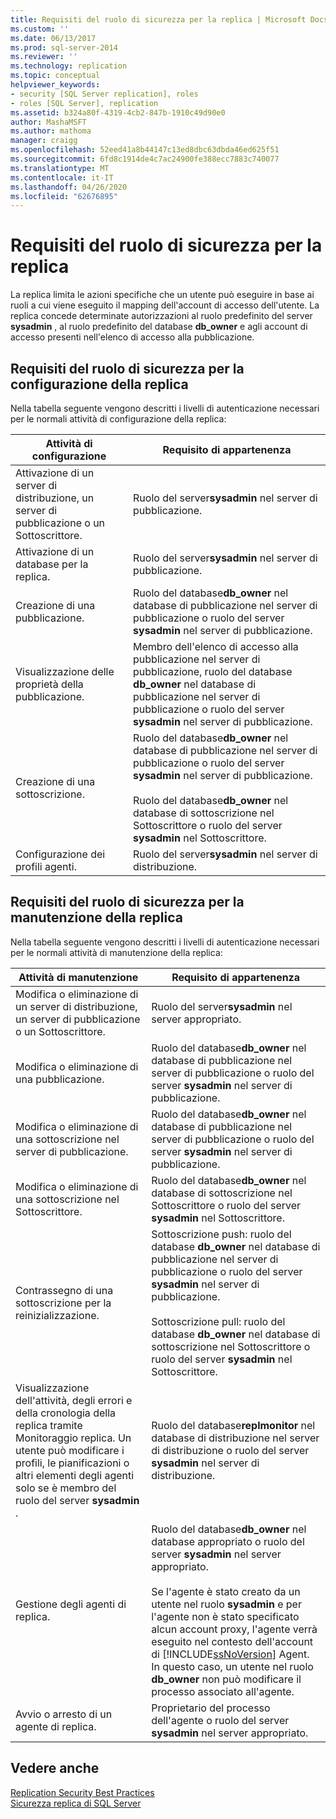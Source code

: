 ```yaml
---
title: Requisiti del ruolo di sicurezza per la replica | Microsoft Docs
ms.custom: ''
ms.date: 06/13/2017
ms.prod: sql-server-2014
ms.reviewer: ''
ms.technology: replication
ms.topic: conceptual
helpviewer_keywords:
- security [SQL Server replication], roles
- roles [SQL Server], replication
ms.assetid: b324a80f-4319-4cb2-847b-1910c49d90e0
author: MashaMSFT
ms.author: mathoma
manager: craigg
ms.openlocfilehash: 52eed41a8b44147c13ed8dbc63dbda46ed625f51
ms.sourcegitcommit: 6fd8c1914de4c7ac24900fe388ecc7883c740077
ms.translationtype: MT
ms.contentlocale: it-IT
ms.lasthandoff: 04/26/2020
ms.locfileid: "62676895"
---
```

# <a name="security-role-requirements-for-replication"></a>Requisiti del ruolo di sicurezza per la replica
  La replica limita le azioni specifiche che un utente può eseguire in base ai ruoli a cui viene eseguito il mapping dell'account di accesso dell'utente. La replica concede determinate autorizzazioni al ruolo predefinito del server **sysadmin** , al ruolo predefinito del database **db_owner** e agli account di accesso presenti nell'elenco di accesso alla pubblicazione.  
  
## <a name="security-role-requirements-for-replication-setup"></a>Requisiti del ruolo di sicurezza per la configurazione della replica  
 Nella tabella seguente vengono descritti i livelli di autenticazione necessari per le normali attività di configurazione della replica:  
  
|Attività di configurazione|Requisito di appartenenza|  
|----------------|----------------------------|  
|Attivazione di un server di distribuzione, un server di pubblicazione o un Sottoscrittore.|Ruolo del server**sysadmin** nel server di pubblicazione.|  
|Attivazione di un database per la replica.|Ruolo del server**sysadmin** nel server di pubblicazione.|  
|Creazione di una pubblicazione.|Ruolo del database**db_owner** nel database di pubblicazione nel server di pubblicazione o ruolo del server **sysadmin** nel server di pubblicazione.|  
|Visualizzazione delle proprietà della pubblicazione.|Membro dell'elenco di accesso alla pubblicazione nel server di pubblicazione, ruolo del database **db_owner** nel database di pubblicazione nel server di pubblicazione o ruolo del server **sysadmin** nel server di pubblicazione.|  
|Creazione di una sottoscrizione.|Ruolo del database**db_owner** nel database di pubblicazione nel server di pubblicazione o ruolo del server **sysadmin** nel server di pubblicazione.<br /><br /> Ruolo del database**db_owner** nel database di sottoscrizione nel Sottoscrittore o ruolo del server **sysadmin** nel Sottoscrittore.|  
|Configurazione dei profili agenti.|Ruolo del server**sysadmin** nel server di distribuzione.|  
  
## <a name="security-role-requirements-for-replication-maintenance"></a>Requisiti del ruolo di sicurezza per la manutenzione della replica  
 Nella tabella seguente vengono descritti i livelli di autenticazione necessari per le normali attività di manutenzione della replica:  
  
|Attività di manutenzione|Requisito di appartenenza|  
|----------------------|----------------------------|  
|Modifica o eliminazione di un server di distribuzione, un server di pubblicazione o un Sottoscrittore.|Ruolo del server**sysadmin** nel server appropriato.|  
|Modifica o eliminazione di una pubblicazione.|Ruolo del database**db_owner** nel database di pubblicazione nel server di pubblicazione o ruolo del server **sysadmin** nel server di pubblicazione.|  
|Modifica o eliminazione di una sottoscrizione nel server di pubblicazione.|Ruolo del database**db_owner** nel database di pubblicazione nel server di pubblicazione o ruolo del server **sysadmin** nel server di pubblicazione.|  
|Modifica o eliminazione di una sottoscrizione nel Sottoscrittore.|Ruolo del database**db_owner** nel database di sottoscrizione nel Sottoscrittore o ruolo del server **sysadmin** nel Sottoscrittore.|  
|Contrassegno di una sottoscrizione per la reinizializzazione.|Sottoscrizione push: ruolo del database **db_owner** nel database di pubblicazione nel server di pubblicazione o ruolo del server **sysadmin** nel server di pubblicazione.<br /><br /> Sottoscrizione pull: ruolo del database **db_owner** nel database di sottoscrizione nel Sottoscrittore o ruolo del server **sysadmin** nel Sottoscrittore.|  
|Visualizzazione dell'attività, degli errori e della cronologia della replica tramite Monitoraggio replica. Un utente può modificare i profili, le pianificazioni o altri elementi degli agenti solo se è membro del ruolo del server **sysadmin** .|Ruolo del database**replmonitor** nel database di distribuzione nel server di distribuzione o ruolo del server **sysadmin** nel server di distribuzione.|  
|Gestione degli agenti di replica.|Ruolo del database**db_owner** nel database appropriato o ruolo del server **sysadmin** nel server appropriato.<br /><br /> Se l'agente è stato creato da un utente nel ruolo **sysadmin** e per l'agente non è stato specificato alcun account proxy, l'agente verrà eseguito nel contesto dell'account di [!INCLUDE[ssNoVersion](../../../includes/ssnoversion-md.md)] Agent. In questo caso, un utente nel ruolo **db_owner** non può modificare il processo associato all'agente.|  
|Avvio o arresto di un agente di replica.|Proprietario del processo dell'agente o ruolo del server **sysadmin** nel server appropriato.|  
  
## <a name="see-also"></a>Vedere anche  
 [Replication Security Best Practices](replication-security-best-practices.md)   
 [Sicurezza replica di SQL Server](view-and-modify-replication-security-settings.md)  
  
  
